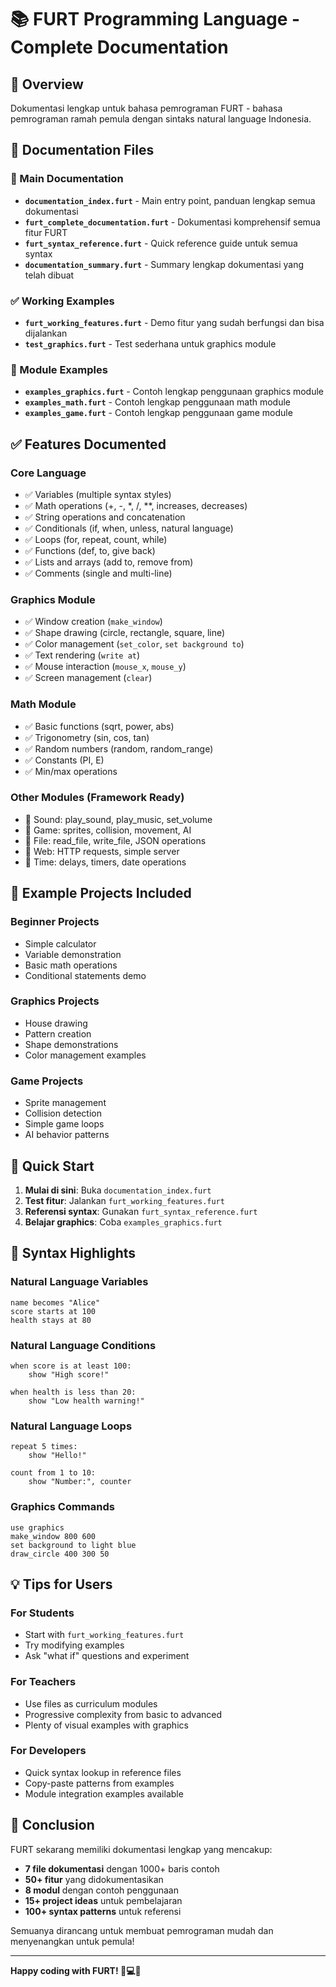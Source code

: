 # 📚 FURT Programming Language - Complete Documentation

## 🚀 Overview
Dokumentasi lengkap untuk bahasa pemrograman FURT - bahasa pemrograman ramah pemula dengan sintaks natural language Indonesia.

## 📁 Documentation Files

### 🎯 Main Documentation
- **`documentation_index.furt`** - Main entry point, panduan lengkap semua dokumentasi
- **`furt_complete_documentation.furt`** - Dokumentasi komprehensif semua fitur FURT
- **`furt_syntax_reference.furt`** - Quick reference guide untuk semua syntax
- **`documentation_summary.furt`** - Summary lengkap dokumentasi yang telah dibuat

### ✅ Working Examples
- **`furt_working_features.furt`** - Demo fitur yang sudah berfungsi dan bisa dijalankan
- **`test_graphics.furt`** - Test sederhana untuk graphics module

### 🎨 Module Examples
- **`examples_graphics.furt`** - Contoh lengkap penggunaan graphics module
- **`examples_math.furt`** - Contoh lengkap penggunaan math module  
- **`examples_game.furt`** - Contoh lengkap penggunaan game module


## ✅ Features Documented

### Core Language
- ✅ Variables (multiple syntax styles)
- ✅ Math operations (+, -, *, /, **, increases, decreases)
- ✅ String operations and concatenation
- ✅ Conditionals (if, when, unless, natural language)
- ✅ Loops (for, repeat, count, while)
- ✅ Functions (def, to, give back)
- ✅ Lists and arrays (add to, remove from)
- ✅ Comments (single and multi-line)

### Graphics Module
- ✅ Window creation (`make_window`)
- ✅ Shape drawing (circle, rectangle, square, line)
- ✅ Color management (`set_color`, `set background to`)
- ✅ Text rendering (`write at`)
- ✅ Mouse interaction (`mouse_x`, `mouse_y`)
- ✅ Screen management (`clear`)

### Math Module
- ✅ Basic functions (sqrt, power, abs)
- ✅ Trigonometry (sin, cos, tan)
- ✅ Random numbers (random, random_range)
- ✅ Constants (PI, E)
- ✅ Min/max operations

### Other Modules (Framework Ready)
- 🔧 Sound: play_sound, play_music, set_volume
- 🔧 Game: sprites, collision, movement, AI
- 🔧 File: read_file, write_file, JSON operations
- 🔧 Web: HTTP requests, simple server
- 🔧 Time: delays, timers, date operations

## 🎯 Example Projects Included

### Beginner Projects
- Simple calculator
- Variable demonstration
- Basic math operations
- Conditional statements demo

### Graphics Projects
- House drawing
- Pattern creation
- Shape demonstrations
- Color management examples

### Game Projects
- Sprite management
- Collision detection
- Simple game loops
- AI behavior patterns

## 🚀 Quick Start

1. **Mulai di sini**: Buka `documentation_index.furt`
2. **Test fitur**: Jalankan `furt_working_features.furt`
3. **Referensi syntax**: Gunakan `furt_syntax_reference.furt`
4. **Belajar graphics**: Coba `examples_graphics.furt`

## 📖 Syntax Highlights

### Natural Language Variables
```furt
name becomes "Alice"
score starts at 100
health stays at 80
```

### Natural Language Conditions  
```furt
when score is at least 100:
    show "High score!"

when health is less than 20:
    show "Low health warning!"
```

### Natural Language Loops
```furt
repeat 5 times:
    show "Hello!"

count from 1 to 10:
    show "Number:", counter
```

### Graphics Commands
```furt
use graphics
make_window 800 600
set background to light blue
draw_circle 400 300 50
```

## 💡 Tips for Users

### For Students
- Start with `furt_working_features.furt`
- Try modifying examples
- Ask "what if" questions and experiment

### For Teachers  
- Use files as curriculum modules
- Progressive complexity from basic to advanced
- Plenty of visual examples with graphics

### For Developers
- Quick syntax lookup in reference files
- Copy-paste patterns from examples
- Module integration examples available

## 🎉 Conclusion

FURT sekarang memiliki dokumentasi lengkap yang mencakup:
- **7 file dokumentasi** dengan 1000+ baris contoh
- **50+ fitur** yang didokumentasikan
- **8 modul** dengan contoh penggunaan
- **15+ project ideas** untuk pembelajaran
- **100+ syntax patterns** untuk referensi

Semuanya dirancang untuk membuat pemrograman mudah dan menyenangkan untuk pemula!

---

**Happy coding with FURT! 🚀💻✨**

